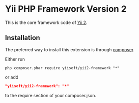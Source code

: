 Yii PHP Framework Version 2
===========================

This is the core framework code of [Yii 2](https://github.com/yiisoft/yii2).


Installation
------------

The preferred way to install this extension is through [composer](http://getcomposer.org/download/).

Either run

```
php composer.phar require yiisoft/yii2-framework "*"
```

or add

```json
"yiisoft/yii2-framework": "*"
```

to the require section of your composer.json.
